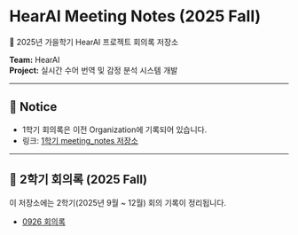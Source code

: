 # HearAI Meeting Notes (2025 Fall)

📝 2025년 가을학기 HearAI 프로젝트 회의록 저장소  

**Team:** HearAI  
**Project:** 실시간 수어 번역 및 감정 분석 시스템 개발

---

## 📌 Notice
- 1학기 회의록은 이전 Organization에 기록되어 있습니다.  
- 링크: [1학기 meeting_notes 저장소](https://github.com/2025HearAI/meeting_notes)  

---

## 📂 2학기 회의록 (2025 Fall)
이 저장소에는 2학기(2025년 9월 ~ 12월) 회의 기록이 정리됩니다.

- [0926 회의록](https://github.com/2025HearAIFall/Meeting_Notes/blob/main/0926_%ED%9A%8C%EC%9D%98%EB%A1%9D.md)
